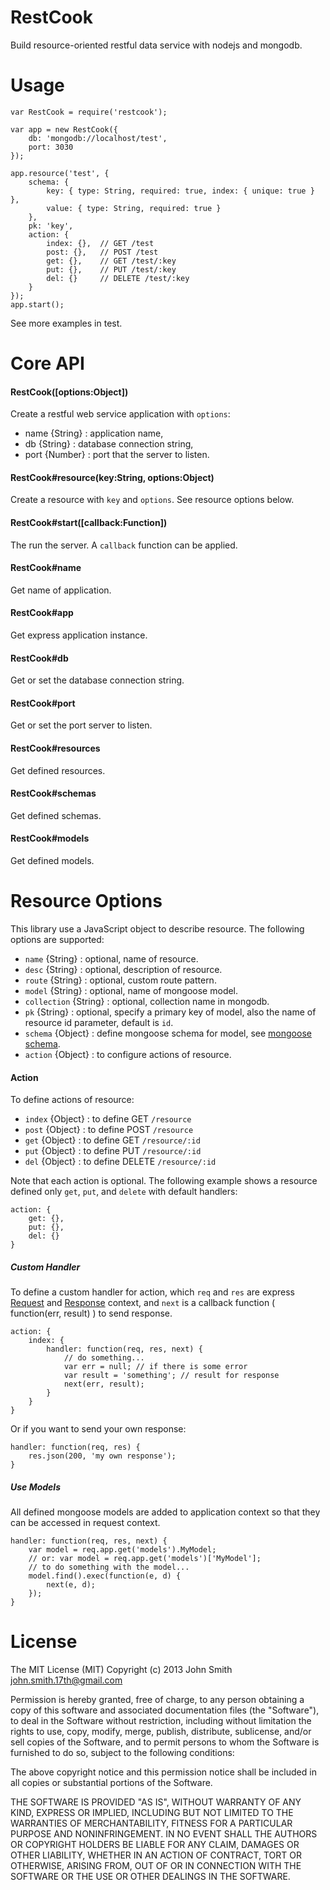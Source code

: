 # RestCook
Build resource-oriented restful data service with nodejs and mongodb.

# Usage

	var RestCook = require('restcook');

	var app = new RestCook({
		db: 'mongodb://localhost/test',
		port: 3030
	});

	app.resource('test', {
		schema: {
			key: { type: String, required: true, index: { unique: true } },
			value: { type: String, required: true }
		},
		pk: 'key',
		action: {
			index: {},	// GET /test
			post: {},	// POST /test
			get: {},	// GET /test/:key
			put: {},	// PUT /test/:key
			del: {}		// DELETE /test/:key
		}
	});
	app.start();

See more examples in test.

# Core API

#### RestCook([options:Object])
Create a restful web service application with `options`:

* name {String} : application name,
* db {String} : database connection string,
* port {Number} : port that the server to listen.

#### RestCook#resource(key:String, options:Object)
Create a resource with `key` and `options`. See resource options below.

#### RestCook#start([callback:Function])
The run the server. A `callback` function can be applied.

#### RestCook#name
Get name of application.

#### RestCook#app
Get express application instance.

#### RestCook#db
Get or set the database connection string.

#### RestCook#port
Get or set the port server to listen.

#### RestCook#resources
Get defined resources.

#### RestCook#schemas
Get defined schemas.

#### RestCook#models
Get defined models.


# Resource Options
This library use a JavaScript object to describe resource. The following options are supported:

* `name` {String} : optional, name of resource.
* `desc` {String} : optional, description of resource.
* `route` {String} : optional, custom route pattern.
* `model` {String} : optional, name of mongoose model. 
* `collection` {String} : optional, collection name in mongodb.
* `pk` {String} : optional, specify a primary key of model, also the name of resource id parameter, default is `id`.
* `schema` {Object} : define mongoose schema for model, see [mongoose schema](http://mongoosejs.com/docs/guide.html).
* `action` {Object} : to configure actions of resource.

#### Action
To define actions of resource:

* `index` {Object} : to define GET `/resource`
* `post` {Object} : to define POST `/resource`
* `get` {Object} : to define GET `/resource/:id`
* `put` {Object} : to define PUT `/resource/:id`
* `del` {Object} : to define DELETE `/resource/:id`

Note that each action is optional. The following example shows a resource defined only `get`, `put`, and `delete` with default handlers:

	action: {
		get: {},
		put: {},
		del: {}
	}

##### Custom Handler
To define a custom handler for action, which `req` and `res` are express [Request](http://expressjs.com/api.html#req.params) and [Response](http://expressjs.com/api.html#res.status) context, and `next` is a callback function ( function(err, result) ) to send response.

	action: {
		index: {
			handler: function(req, res, next) {
				// do something...
				var err = null; // if there is some error
				var result = 'something'; // result for response
				next(err, result);
			}
		}
	}

Or if you want to send your own response:

	handler: function(req, res) {
		res.json(200, 'my own response');
	}

##### Use Models

All defined mongoose models are added to application context so that they can be accessed in request context.

	handler: function(req, res, next) {
		var model = req.app.get('models').MyModel;
		// or: var model = req.app.get('models')['MyModel'];
		// to do something with the model...
		model.find().exec(function(e, d) {
			next(e, d);
		});
	}

# License

The MIT License (MIT) Copyright (c) 2013 John Smith <john.smith.17th@gmail.com>

Permission is hereby granted, free of charge, to any person obtaining a copy of this software and associated documentation files (the "Software"), to deal in the Software without restriction, including without limitation the rights to use, copy, modify, merge, publish, distribute, sublicense, and/or sell copies of the Software, and to permit persons to whom the Software is furnished to do so, subject to the following conditions:

The above copyright notice and this permission notice shall be included in all copies or substantial portions of the Software.

THE SOFTWARE IS PROVIDED "AS IS", WITHOUT WARRANTY OF ANY KIND, EXPRESS OR IMPLIED, INCLUDING BUT NOT LIMITED TO THE WARRANTIES OF MERCHANTABILITY, FITNESS FOR A PARTICULAR PURPOSE AND NONINFRINGEMENT. IN NO EVENT SHALL THE AUTHORS OR COPYRIGHT HOLDERS BE LIABLE FOR ANY CLAIM, DAMAGES OR OTHER LIABILITY, WHETHER IN AN ACTION OF CONTRACT, TORT OR OTHERWISE, ARISING FROM, OUT OF OR IN CONNECTION WITH THE SOFTWARE OR THE USE OR OTHER DEALINGS IN THE SOFTWARE.